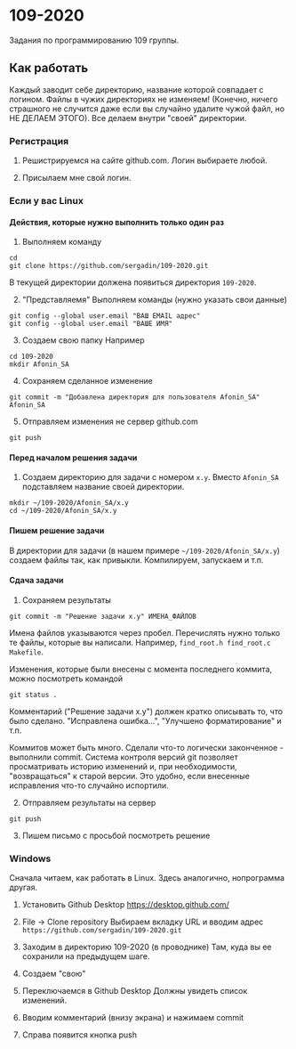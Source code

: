 # 109-2020
Задания по программированию 109 группы.

## Как работать
Каждый заводит себе директорию, название которой совпадает с логином.
Файлы в чужих директориях не изменяем! (Конечно, ничего страшного не случится даже если вы случайно удалите чужой файл, но НЕ ДЕЛАЕМ ЭТОГО). Все делаем внутри "своей" директории.

### Регистрация
1. Решистрируемся на сайте github.com. Логин выбираете любой.

2. Присылаем мне свой логин.

### Если у вас Linux
#### Действия, которые нужно выполнить только один раз
1. Выполняем команду
```
cd
git clone https://github.com/sergadin/109-2020.git
```
В текущей директории должена появиться директория `109-2020`.

2. "Представляемя"
Выполняем команды (нужно указать свои данные)
```
git config --global user.email "ВАШ EMAIL адрес"
git config --global user.email "ВАШЕ ИМЯ"
```

3. Создаем свою папку
Например
```
cd 109-2020
mkdir Afonin_SA
```

4. Сохраняем сделанное изменение
```
git commit -m "Добавлена директория для пользователя Afonin_SA" Afonin_SA
```

5. Отправляем изменения не сервер github.com
```
git push
```


#### Перед началом решения задачи
1. Создаем директорию для задачи с номером `x.y`. Вместо `Afonin_SA` подставляем название своей директории.
```
mkdir ~/109-2020/Afonin_SA/x.y
cd ~/109-2020/Afonin_SA/x.y
```

#### Пишем решение задачи
В директории для задачи (в нашем примере `~/109-2020/Afonin_SA/x.y`) создаем файлы так, как привыкли. Компилируем, запускаем и т.п.

#### Сдача задачи
1. Сохраняем результаты
```
git commit -m "Решение задачи x.y" ИМЕНА_ФАЙЛОВ
```

Имена файлов указываются через пробел. Перечислять нужно только те файлы, которые вы написали. Например, `find_root.h find_root.c Makefile`.

Изменения, которые были внесены с момента последнего коммита, можно посмотреть командой
```
git status .
```

Комментарий ("Решение задачи x.y") должен кратко описывать то, что было сделано. "Исправлена ошибка...", "Улучшено форматирование" и т.п.

Коммитов может быть много. Сделали что-то логически законченное - выполнили commit. Система контроля версий git позволяет просматривать историю изменений и, при необходимости, "возвращаться" к старой версии. Это удобно, если внесенные исправления что-то случайно испортили.

2. Отправляем результаты на сервер
```
git push
```


3. Пишем письмо с просьбой посмотреть решение

### Windows
Сначала читаем, как работать в Linux. Здесь аналогично, нопрограмма другая.

1. Установить Github Desktop
https://desktop.github.com/

2. File -> Clone repository
Выбираем вкладку URL и вводим адрес `https://github.com/sergadin/109-2020.git`

3. Заходим в директорию 109-2020 (в проводнике)
Там, куда вы ее сохранили на предыдущем шаге.

4. Создаем "свою"

5. Переключаемся в Github Desktop
Должны увидеть список изменений.

6. Вводим комментарий (внизу экрана) и нажимаем commit

7. Справа появится кнопка push

